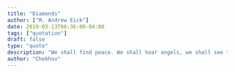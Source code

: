 ```yaml
---
title: "Diamonds"
author: ["M. Andrew Eick"]
date: 2019-03-13T06:36:00-04:00
tags: ["quotation"]
draft: false
type: "quote"
description: "We shall find peace. We shall hear angels, we shall see the sky sparkling with diamonds."
author: "Chekhov"
---
```

